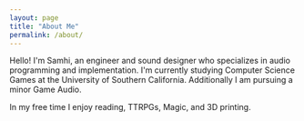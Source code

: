 ```yaml
---
layout: page
title: "About Me"
permalink: /about/
---
```


Hello! I'm Samhi, an engineer and sound designer who specializes in audio programming and implementation. I'm currently studying Computer Science Games at the University of Southern California. Additionally I am pursuing a minor Game Audio.

In my free time I enjoy reading, TTRPGs, Magic, and 3D printing.